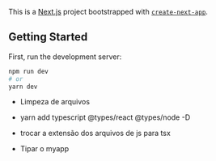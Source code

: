 This is a [Next.js](https://nextjs.org/) project bootstrapped with [`create-next-app`](https://github.com/vercel/next.js/tree/canary/packages/create-next-app).

## Getting Started

First, run the development server:

```bash
npm run dev
# or
yarn dev
``` 

- Limpeza de arquivos
- yarn add typescript @types/react @types/node -D
- trocar a extensão dos arquivos de js para tsx

- Tipar o myapp
